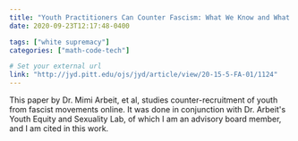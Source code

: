```yaml
---
title: "Youth Practitioners Can Counter Fascism: What We Know and What We Need "
date: 2020-09-23T12:17:48-0400

tags: ["white supremacy"]
categories: ["math-code-tech"]

# Set your external url
link: "http://jyd.pitt.edu/ojs/jyd/article/view/20-15-5-FA-01/1124"
---
```


This paper by Dr. Mimi Arbeit, et al, studies counter-recruitment of youth from fascist movements online. It was done in conjunction with Dr. Arbeit's Youth Equity and Sexuality Lab, of which I am an advisory board member, and I am cited in this work.
